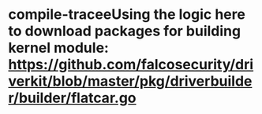 # compile-traceeUsing the logic here to download packages for building kernel module: https://github.com/falcosecurity/driverkit/blob/master/pkg/driverbuilder/builder/flatcar.go
